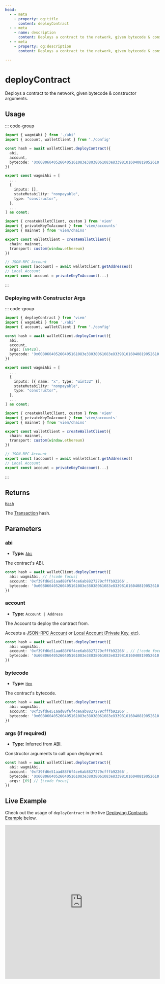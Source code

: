 ```yaml
---
head:
  - - meta
    - property: og:title
      content: deployContract
  - - meta
    - name: description
      content: Deploys a contract to the network, given bytecode & constructor arguments.
  - - meta
    - property: og:description
      content: Deploys a contract to the network, given bytecode & constructor arguments.

---
```


# deployContract

Deploys a contract to the network, given bytecode & constructor arguments.

## Usage

::: code-group

```ts [example.ts]
import { wagmiAbi } from './abi'
import { account, walletClient } from './config'

const hash = await walletClient.deployContract({
  abi,
  account,
  bytecode: '0x608060405260405161083e38038061083e833981016040819052610...',
})
```

```ts [abi.ts]
export const wagmiAbi = [
  ...
  {
    inputs: [],
    stateMutability: "nonpayable",
    type: "constructor",
  },
  ...
] as const;
```

```ts [client.ts]
import { createWalletClient, custom } from 'viem'
import { privateKeyToAccount } from 'viem/accounts'
import { mainnet } from 'viem/chains'

export const walletClient = createWalletClient({
  chain: mainnet,
  transport: custom(window.ethereum)
})

// JSON-RPC Account
export const [account] = await walletClient.getAddresses()
// Local Account
export const account = privateKeyToAccount(...)
```

:::

### Deploying with Constructor Args

::: code-group

```ts {8} [example.ts]
import { deployContract } from 'viem'
import { wagmiAbi } from './abi'
import { account, walletClient } from './config'

const hash = await walletClient.deployContract({
  abi,
  account,
  args: [69420],
  bytecode: '0x608060405260405161083e38038061083e833981016040819052610...',
})
```

```ts {4} [abi.ts]
export const wagmiAbi = [
  ...
  {
    inputs: [{ name: "x", type: "uint32" }],
    stateMutability: "nonpayable",
    type: "constructor",
  },
  ...
] as const;
```

```ts [client.ts]
import { createWalletClient, custom } from 'viem'
import { privateKeyToAccount } from 'viem/accounts'
import { mainnet } from 'viem/chains'

export const walletClient = createWalletClient({
  chain: mainnet,
  transport: custom(window.ethereum)
})

// JSON-RPC Account
export const [account] = await walletClient.getAddresses()
// Local Account
export const account = privateKeyToAccount(...)
```

:::

## Returns

[`Hash`](/docs/glossary/types#hash)

The [Transaction](/docs/glossary/terms#transaction) hash.

## Parameters

### abi

- **Type:** [`Abi`](/docs/glossary/types#abi)

The contract's ABI.

```ts
const hash = await walletClient.deployContract({
  abi: wagmiAbi, // [!code focus]
  account: '0xf39fd6e51aad88f6f4ce6ab8827279cfffb92266',
  bytecode: '0x608060405260405161083e38038061083e833981016040819052610...',
})
```

### account

- **Type:** `Account | Address`

The Account to deploy the contract from.

Accepts a [JSON-RPC Account](/docs/clients/wallet#json-rpc-accounts) or [Local Account (Private Key, etc)](/docs/clients/wallet#local-accounts-private-key-mnemonic-etc).

```ts
const hash = await walletClient.deployContract({
  abi: wagmiAbi, 
  account: '0xf39fd6e51aad88f6f4ce6ab8827279cfffb92266', // [!code focus]
  bytecode: '0x608060405260405161083e38038061083e833981016040819052610...',
})
```

### bytecode

- **Type:** [`Hex`](/docs/glossary/types#hex)

The contract's bytecode.

```ts
const hash = await walletClient.deployContract({
  abi: wagmiAbi,
  account: '0xf39fd6e51aad88f6f4ce6ab8827279cfffb92266',
  bytecode: '0x608060405260405161083e38038061083e833981016040819052610...', // [!code focus]
})
```

### args (if required)

- **Type:** Inferred from ABI.

Constructor arguments to call upon deployment.

```ts
const hash = await walletClient.deployContract({
  abi: wagmiAbi,
  account: '0xf39fd6e51aad88f6f4ce6ab8827279cfffb92266',
  bytecode: '0x608060405260405161083e38038061083e833981016040819052610...',
  args: [69] // [!code focus]
})
```

## Live Example

Check out the usage of `deployContract` in the live [Deploying Contracts Example](https://stackblitz.com/github/wevm/viem/tree/main/examples/contracts_deploying-contracts) below.

<iframe frameborder="0" width="100%" height="500px" src="https://stackblitz.com/github/wevm/viem/tree/main/examples/contracts_deploying-contracts?embed=1&file=index.ts&hideNavigation=1&hideDevTools=true&terminalHeight=0&ctl=1"></iframe>
